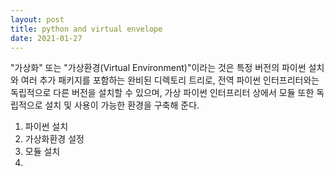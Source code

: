 ```yaml
---
layout: post
title: python and virtual envelope
date: 2021-01-27
---
```


"가상화" 또는 "가상환경(Virtual Environment)"이라는 것은 특정 버전의 파이썬 설치와 여러 추가 패키지를 포함하는 완비된 디렉토리 트리로, 전역 파이썬 인터프리터와는 독립적으로 다른 버전을 설치할 수 있으며, 가상 파이썬 인터프리터 상에서 모듈 또한 독립적으로 설치 및 사용이 가능한 환경을 구축해 준다.

1. 파이썬 설치
2. 가상화환경 설정
3. 모듈 설치
4. 